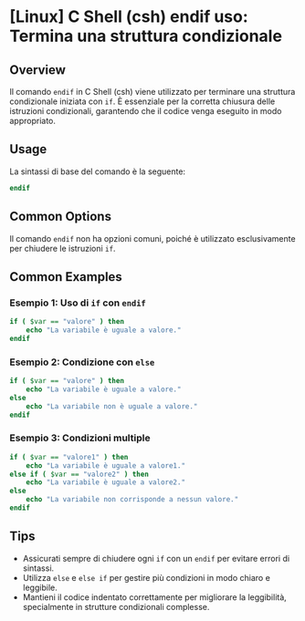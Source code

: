 # [Linux] C Shell (csh) endif uso: Termina una struttura condizionale

## Overview
Il comando `endif` in C Shell (csh) viene utilizzato per terminare una struttura condizionale iniziata con `if`. È essenziale per la corretta chiusura delle istruzioni condizionali, garantendo che il codice venga eseguito in modo appropriato.

## Usage
La sintassi di base del comando è la seguente:

```csh
endif
```

## Common Options
Il comando `endif` non ha opzioni comuni, poiché è utilizzato esclusivamente per chiudere le istruzioni `if`.

## Common Examples

### Esempio 1: Uso di `if` con `endif`
```csh
if ( $var == "valore" ) then
    echo "La variabile è uguale a valore."
endif
```

### Esempio 2: Condizione con `else`
```csh
if ( $var == "valore" ) then
    echo "La variabile è uguale a valore."
else
    echo "La variabile non è uguale a valore."
endif
```

### Esempio 3: Condizioni multiple
```csh
if ( $var == "valore1" ) then
    echo "La variabile è uguale a valore1."
else if ( $var == "valore2" ) then
    echo "La variabile è uguale a valore2."
else
    echo "La variabile non corrisponde a nessun valore."
endif
```

## Tips
- Assicurati sempre di chiudere ogni `if` con un `endif` per evitare errori di sintassi.
- Utilizza `else` e `else if` per gestire più condizioni in modo chiaro e leggibile.
- Mantieni il codice indentato correttamente per migliorare la leggibilità, specialmente in strutture condizionali complesse.